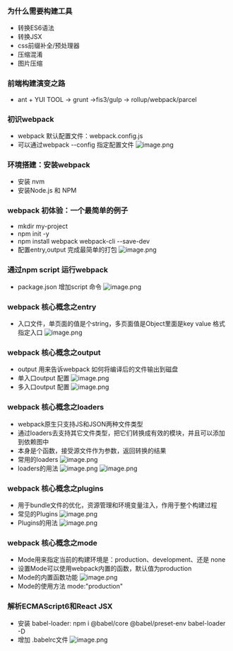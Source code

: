 ### 为什么需要构建工具
* 转换ES6语法
* 转换JSX
* css前缀补全/预处理器
* 压缩混淆
* 图片压缩

### 前端构建演变之路
* ant + YUI TOOL -> grunt ->fis3/gulp -> rollup/webpack/parcel

### 初识webpack
* webpack 默认配置文件：webpack.config.js
* 可以通过webpack --config 指定配置文件
![image.png](https://s2.loli.net/2021/12/29/sfdgIBkKSGWelnv.png)

### 环境搭建：安装webpack
* 安装 nvm
* 安装Node.js 和 NPM

### webpack 初体验：一个最简单的例子
* mkdir my-project
* npm init -y
* npm install webpack webpack-cli --save-dev
* 配置entry,output 完成最简单的打包
![image.png](https://s2.loli.net/2021/12/29/xOLjdPibGHneRva.png)


### 通过npm script 运行webpack
* package.json 增加script 命令
![image.png](https://s2.loli.net/2021/12/29/XjpEr15ovCKbGL9.png)

### webpack 核心概念之entry
* 入口文件，单页面的值是个string，多页面值是Object里面是key value 格式指定入口
![image.png](https://s2.loli.net/2021/12/29/PX6kSKnYma85jgR.png)

### webpack 核心概念之output
* output 用来告诉webpack 如何将编译后的文件输出到磁盘
* 单入口output 配置
 ![image.png](https://s2.loli.net/2021/12/29/Jo9qM8TPelxZ4vH.png)
* 多入口output 配置
![image.png](https://s2.loli.net/2021/12/29/oaQD6n3rVLychBm.png)

### webpack 核心概念之loaders
* webpack原生只支持JS和JSON两种文件类型
* 通过loaders去支持其它文件类型，把它们转换成有效的模块，并且可以添加到依赖图中
* 本身是个函数，接受源文件作为参数，返回转换的结果
* 常用的loaders
![image.png](https://s2.loli.net/2021/12/29/HK9XNCkTFBa3rSz.png)
* loaders的用法
![image.png](https://s2.loli.net/2021/12/29/UISWo31AEkxvdBn.png)
![image.png](https://s2.loli.net/2021/12/29/Mk8URN976Yayoqn.png)

### webpack 核心概念之plugins
* 用于bundle文件的优化，资源管理和环境变量注入，作用于整个构建过程
* 常见的Plugins
![image.png](https://s2.loli.net/2021/12/29/usYcrFXBhIQZngR.png)
* Plugins的用法
![image.png](https://s2.loli.net/2021/12/29/ptd6SFglvCaHLrQ.png)

### webpack 核心概念之mode
* Mode用来指定当前的构建环境是：production、development、还是 none
* 设置Mode可以使用webpack内置的函数，默认值为production
* Mode的内置函数功能
![image.png](https://s2.loli.net/2021/12/29/M5vduhjI6SKYzRy.png)
* Mode的使用方法  mode:"production"

### 解析ECMAScript6和React JSX
* 安装 babel-loader: npm i @babel/core @babel/preset-env babel-loader -D
* 增加 .babelrc文件
![image.png](https://s2.loli.net/2021/12/30/OHb9Ty2er3EDWFw.png)





